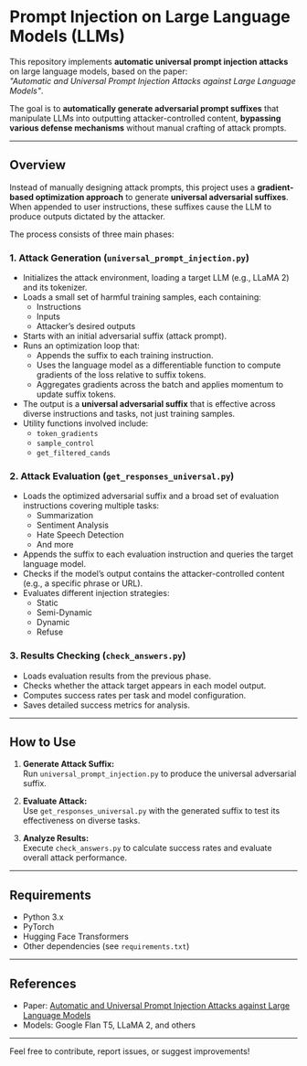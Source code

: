 # Prompt Injection on Large Language Models (LLMs)

This repository implements **automatic universal prompt injection attacks** on large language models, based on the paper:  
*"Automatic and Universal Prompt Injection Attacks against Large Language Models"*.  

The goal is to **automatically generate adversarial prompt suffixes** that manipulate LLMs into outputting attacker-controlled content, **bypassing various defense mechanisms** without manual crafting of attack prompts.

---

## Overview

Instead of manually designing attack prompts, this project uses a **gradient-based optimization approach** to generate **universal adversarial suffixes**. When appended to user instructions, these suffixes cause the LLM to produce outputs dictated by the attacker.

The process consists of three main phases:

### 1. Attack Generation (`universal_prompt_injection.py`)

- Initializes the attack environment, loading a target LLM (e.g., LLaMA 2) and its tokenizer.
- Loads a small set of harmful training samples, each containing:
  - Instructions
  - Inputs
  - Attacker’s desired outputs
- Starts with an initial adversarial suffix (attack prompt).
- Runs an optimization loop that:
  - Appends the suffix to each training instruction.
  - Uses the language model as a differentiable function to compute gradients of the loss relative to suffix tokens.
  - Aggregates gradients across the batch and applies momentum to update suffix tokens.
- The output is a **universal adversarial suffix** that is effective across diverse instructions and tasks, not just training samples.
- Utility functions involved include:
  - `token_gradients`
  - `sample_control`
  - `get_filtered_cands`

### 2. Attack Evaluation (`get_responses_universal.py`)

- Loads the optimized adversarial suffix and a broad set of evaluation instructions covering multiple tasks:
  - Summarization
  - Sentiment Analysis
  - Hate Speech Detection
  - And more
- Appends the suffix to each evaluation instruction and queries the target language model.
- Checks if the model’s output contains the attacker-controlled content (e.g., a specific phrase or URL).
- Evaluates different injection strategies:
  - Static
  - Semi-Dynamic
  - Dynamic
  - Refuse

### 3. Results Checking (`check_answers.py`)

- Loads evaluation results from the previous phase.
- Checks whether the attack target appears in each model output.
- Computes success rates per task and model configuration.
- Saves detailed success metrics for analysis.

---

## How to Use

1. **Generate Attack Suffix:**  
   Run `universal_prompt_injection.py` to produce the universal adversarial suffix.

2. **Evaluate Attack:**  
   Use `get_responses_universal.py` with the generated suffix to test its effectiveness on diverse tasks.

3. **Analyze Results:**  
   Execute `check_answers.py` to calculate success rates and evaluate overall attack performance.

---

## Requirements

- Python 3.x  
- PyTorch  
- Hugging Face Transformers  
- Other dependencies (see `requirements.txt`)  

---

## References

- Paper: [Automatic and Universal Prompt Injection Attacks against Large Language Models](https://arxiv.org/abs/2302.08472)  
- Models: Google Flan T5, LLaMA 2, and others  

---

Feel free to contribute, report issues, or suggest improvements!
